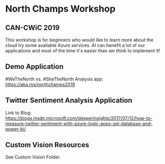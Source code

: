 # North Champs Workshop
## CAN-CWiC 2019

This workshop is for beginners who would like to learn more about the cloud try some available Azure services. AI can benefit a lot of our applications and most of the time it's easier than we think to implement it!

## Demo Application

#WeTheNorth vs. #SheTheNorth Analysis app: https://aka.ms/northchamps2019

## Twitter Sentiment Analysis Application

Link to Blog: https://blogs.msdn.microsoft.com/deeperinsights/2017/07/12/how-to-measure-twitter-sentiment-with-azure-logic-apps-sql-database-and-power-bi/

## Custom Vision Resources

See Custom Vision Folder.
